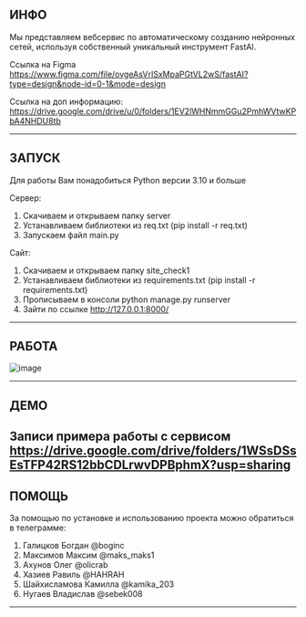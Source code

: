 ИНФО
---------
Мы представляем вебсервис по автоматическому созданию нейронных сетей, используя собственный уникальный инструмент FastAI.



Ссылка на Figma https://www.figma.com/file/ovgeAsVrISxMpaPGtVL2wS/fastAI?type=design&node-id=0-1&mode=design


Ссылка на доп информацию: https://drive.google.com/drive/u/0/folders/1EV2lWHNmmGGu2PmhWVtwKPbA4NHDU8tb

--------


ЗАПУСК
--------

Для работы Вам понадобиться Python версии 3.10 и больше 


Сервер:
1) Скачиваем и открываем папку server
2) Устанавливаем библиотеки из req.txt (pip install -r req.txt)
3) Запускаем файл main.py



Сайт: 
1) Скачиваем и открываем папку site_check1
2) Устанавливаем библиотеки из requirements.txt (pip install -r requirements.txt)
3) Прописываем в консоли python manage.py runserver
4) Зайти по ссылке http://127.0.0.1:8000/


--------


РАБОТА
--------------


![image](https://github.com/maksimov-m/cifra_hack/assets/25037328/5c38c4ab-9235-4a98-917a-8949382faf0e)



--------------


ДЕМО
--------------
Записи примера работы с сервисом
https://drive.google.com/drive/folders/1WSsDSsEsTFP42RS12bbCDLrwvDPBphmX?usp=sharing
--------------




ПОМОЩЬ
------------
За помощью по установке и использованию проекта можно обратиться в телеграмме:
1) Галицков Богдан @boginc
2) Максимов Максим @maks_maks1
3) Ахунов Олег @olicrab
4) Хазиев Равиль @HAHRAH
5) Шайхисламова Камилла @kamika_203
6) Нугаев Владислав @sebek008
--------------


